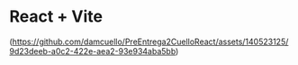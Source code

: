 # React + Vite



(https://github.com/damcuello/PreEntrega2CuelloReact/assets/140523125/9d23deeb-a0c2-422e-aea2-93e934aba5bb)

